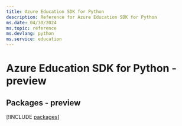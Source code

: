 ```yaml
---
title: Azure Education SDK for Python
description: Reference for Azure Education SDK for Python
ms.date: 04/30/2024
ms.topic: reference
ms.devlang: python
ms.service: education
---
```

# Azure Education SDK for Python - preview
## Packages - preview
[!INCLUDE [packages](education-index.md)]